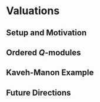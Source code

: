 # Valuations
## Setup and Motivation
## Ordered $Q$-modules
## Kaveh-Manon Example
## Future Directions
